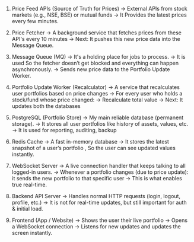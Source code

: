 1. Price Feed APIs (Source of Truth for Prices)
 -> External APIs from stock markets (e.g., NSE, BSE) or mutual funds 
 -> It Provides the latest prices every few minutes.

2. Price Fetcher
 -> A background service that fetches prices from these API's every 10 minutes
 -> Next: It pushes this new price data into the Message Queue.

3. Message Queue (MQ)
 -> It's a holding place for jobs to process.
 -> It is used So the fetcher doesn’t get blocked and everything can happen asynchronously.
 -> Sends new price data to the Portfolio Update Worker.

4. Portfolio Update Worker (Recalculator)
 -> A service that recalculates user portfolios based on price changes
 -> For every user who holds a stock/fund whose price changed:
    -> Recalculate total value
    -> Next: It updates both the databases

5. PostgreSQL (Portfolio Store)
 -> My main reliable database (permanent storage).
 -> It stores all user portfolios like history of assets, values, etc.
 -> It is used for reporting, auditing, backup

6. Redis Cache
 -> A fast in-memory database
 -> It stores the latest snapshot of a user’s portfolio , So the user can see updated values instantly.

7. WebSocket Server
 -> A live connection handler that keeps talking to all logged-in users.
 -> Whenever a portfolio changes (due to price update): it sends the new portfolio to that specific user
 -> This is what enables true real-time.

8. Backend API Server
 -> Handles normal HTTP requests (login, logout, profile, etc.)
 -> It is not for real-time updates, but still important for auth & initial load.

9. Frontend (App / Website)
 -> Shows the user their live portfolio
 -> Opens a WebSocket connection
 -> Listens for new updates and updates the screen instantly.